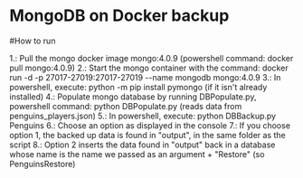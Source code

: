 # MongoDB on Docker backup

#How to run

1.: Pull the mongo docker image mongo:4.0.9 (powershell command: docker pull mongo:4.0.9)
2.: Start the mongo container with the command: docker run -d -p 27017-27019:27017-27019 --name mongodb mongo:4.0.9
3.: In powershell, execute: python -m pip install pymongo (if it isn't already installed)
4.: Populate mongo database by running DBPopulate.py, powershell command: python DBPopulate.py (reads data from penguins_players.json)
5.: In powershell, execute: python DBBackup.py Penguins
6.: Choose an option as displayed in the console
7.: If you choose option 1, the backed up data is found in "output", in the same folder as the script
8.: Option 2 inserts the data found in "output" back in a database whose name is the name we passed as an argument + "Restore" (so PenguinsRestore)